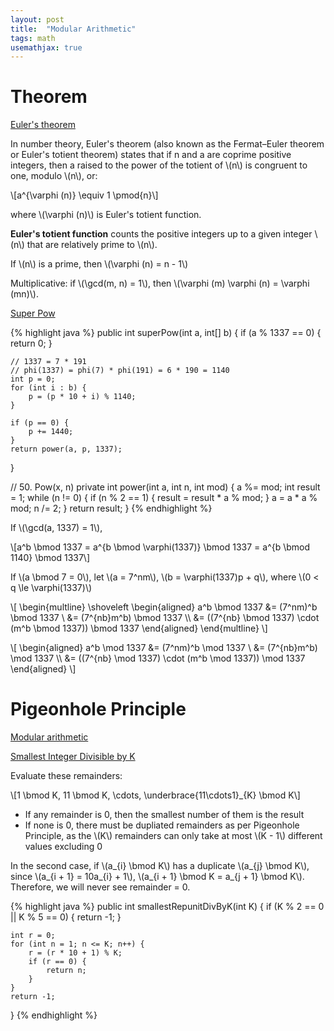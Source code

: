 ```yaml
---
layout: post
title:  "Modular Arithmetic"
tags: math
usemathjax: true
---
```

# Theorem

[Euler's theorem](https://en.wikipedia.org/wiki/Euler's_theorem)

In number theory, Euler's theorem (also known as the Fermat–Euler theorem or Euler's totient theorem) states that if n and a are coprime positive integers, then a raised to the power of the totient of \\(n\\) is congruent to one, modulo \\(n\\), or:

\\[a^{\varphi (n)} \equiv 1 \pmod{n}\\]

where \\(\varphi (n)\\) is Euler's totient function.

**Euler's totient function** counts the positive integers up to a given integer \\(n\\) that are relatively prime to \\(n\\).

If \\(n\\) is a prime, then \\(\varphi (n) = n - 1\\)

Multiplicative: if \\(\gcd(m, n) = 1\\), then \\(\varphi (m) \varphi (n) = \varphi (mn)\\).

[Super Pow][super-pow]

{% highlight java %}
public int superPow(int a, int[] b) {
    if (a % 1337 == 0) {
        return 0;
    }

    // 1337 = 7 * 191
    // phi(1337) = phi(7) * phi(191) = 6 * 190 = 1140
    int p = 0;
    for (int i : b) {
        p = (p * 10 + i) % 1140;
    }

    if (p == 0) {
        p += 1440;
    }
    return power(a, p, 1337);
}

// 50. Pow(x, n)
private int power(int a, int n, int mod) {
    a %= mod;
    int result = 1;
    while (n != 0) {
        if (n % 2 == 1) {
            result = result * a % mod;
        }
        a = a * a % mod;
        n /= 2;
    }
    return result;
}
{% endhighlight %}

If \\(\gcd(a, 1337) = 1\\),

\\[a^b \bmod 1337 = a^{b \bmod \varphi(1337)} \bmod 1337 = a^{b \bmod 1140} \bmod 1337\\]

If \\(a \bmod 7 = 0\\), let \\(a = 7^nm\\), \\(b = \varphi(1337)p + q\\), where \\(0 < q \le \varphi(1337)\\)

\\[
\begin{multline}
\shoveleft
\begin{aligned}
a^b \bmod 1337 &= (7^nm)^b \bmod 1337 \\
&= (7^{nb}m^b) \bmod 1337 \\\\
&= ((7^{nb} \bmod 1337) \cdot (m^b \bmod 1337)) \bmod 1337
\end{aligned}
\end{multline}
\\]

\\[
\begin{aligned}
a^b \mod 1337 &= (7^nm)^b \mod 1337 \\
&= (7^{nb}m^b) \mod 1337 \\\\
&= ((7^{nb} \mod 1337) \cdot (m^b \mod 1337)) \mod 1337
\end{aligned}
\\]

#  Pigeonhole Principle

[Modular arithmetic](https://en.wikipedia.org/wiki/Modular_arithmetic)

[Smallest Integer Divisible by K][smallest-integer-divisible-by-k]

Evaluate these remainders:

\\[1 \bmod K, 11 \bmod K, \cdots, \underbrace{11\cdots1}_{K} \bmod K\\]

* If any remainder is 0, then the smallest number of them is the result
* If none is 0, there must be dupliated remainders as per Pigeonhole Principle, as the \\(K\\) remainders can only take at most \\(K - 1\\) different values excluding 0

In the second case, if \\(a_{i} \bmod K\\) has a duplicate \\(a_{j} \bmod K\\), since \\(a_{i + 1} = 10a_{i} + 1\\), \\(a_{i + 1} \bmod K = a_{j + 1} \bmod K\\). Therefore, we will never see remainder = 0.

{% highlight java %}
public int smallestRepunitDivByK(int K) {
    if (K % 2 == 0 || K % 5 == 0) {
        return -1;
    }

    int r = 0;
    for (int n = 1; n <= K; n++) {
        r = (r * 10 + 1) % K;
        if (r == 0) {
            return n;
        }
    }
    return -1;
}
{% endhighlight %}

[smallest-integer-divisible-by-k]: https://leetcode.com/problems/smallest-integer-divisible-by-k/
[super-pow]: https://leetcode.com/problems/super-pow/
